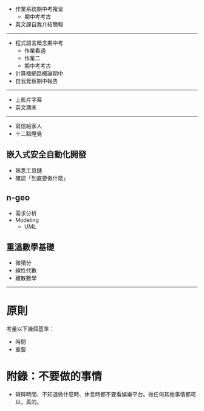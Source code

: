 - 作業系統期中考複習
	- 期中考考古
- 英文課自我介紹簡報

---

- 程式語言概念期中考
	- 作業看過
	- 作業二
	- 期中考考古
- 計算機網路概論期中
- 自我覺察期中報告

---

 - 上影片字幕
 - 英文期末

---

- 寫信給家人
- 十二點睡覺

## 嵌入式安全自動化開發
- 熟悉工具鏈
- 確認「到底要做什麼」

## n-geo
-  需求分析
- Modeling
	- UML

## 重溫數學基礎
- 微積分
- 線性代數
- 離散數學

---



# 原則
考量以下幾個基準：
- 時間
- 重要

# 附錄：不要做的事情
- 瑣碎時間、不知道做什麼時、休息時都不要看娛樂平台。做任何其他事情都可以，真的。
